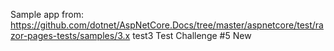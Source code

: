 Sample app from: https://github.com/dotnet/AspNetCore.Docs/tree/master/aspnetcore/test/razor-pages-tests/samples/3.x
test3
Test Challenge #5
New

